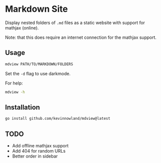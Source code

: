 # Markdown Site

Display nested folders of `.md` files as a static website with
support for mathjax (online).

Note: that this does require an internet connection for the mathjax
support.

## Usage

```bash
mdview PATH/TO/MARKDOWN/FOLDERS
```

Set the `-d` flag to use darkmode.

For help:

```bash
mdview -h
```

## Installation

```bash
go install github.com/kevinnowland/mdview@latest
```

## TODO

- Add offline mathjax support
- Add 404 for random URLs
- Better order in sidebar
